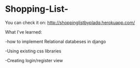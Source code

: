 # Shopping-List-
You can check it on: http://shoppinglistbypladq.herokuapp.com/

What I've learned:

-how to implement Relational databeses in django

-Using existing css libraries

-Creating login/register view
